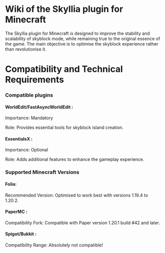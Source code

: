 # Wiki of the Skyllia plugin for Minecraft

The Skyllia plugin for Minecraft is designed to improve the stability and scalability of skyblock mode, while remaining
true to the original essence of the game. The main objective is to optimise the skyblock experience rather than
revolutionise it.

# Compatibility and Technical Requirements

### Compatible plugins

#### WorldEdit/FastAsyncWorldEdit :

Importance: Mandatory

Role: Provides essential tools for skyblock island creation.

#### EssentialsX :

Importance: Optional

Role: Adds additional features to enhance the gameplay experience.

### Supported Minecraft Versions

#### Folia:

Recommended Version: Optimised to work best with versions 1.19.4 to 1.20.2.

#### PaperMC :

Compatibility Fork: Compatible with Paper version 1.20.1 build #42 and later.

#### Spigot/Bukkit :

Compatibility Range: Absolutely not compatible!
